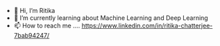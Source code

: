 - 👋 Hi, I’m Ritika
- 🌱 I’m currently learning about Machine Learning and Deep Learning
- 📫 How to reach me .... https://www.linkedin.com/in/ritika-chatterjee-7bab94247/

<!---
ritzx21/ritzx21 is a ✨ special ✨ repository because its `README.md` (this file) appears on your GitHub profile.
You can click the Preview link to take a look at your changes.
--->
